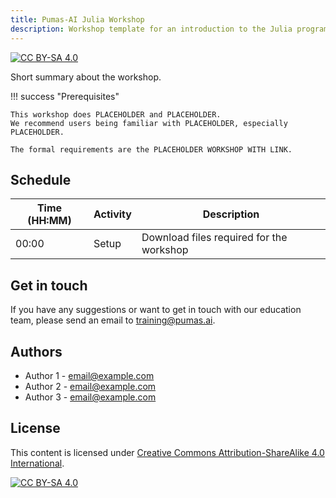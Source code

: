 ```yaml
---
title: Pumas-AI Julia Workshop 
description: Workshop template for an introduction to the Julia programming language. Covers variables and types, syntax, functions and functional programming
---
```


[![CC BY-SA 4.0](https://img.shields.io/badge/License-CC%20BY--SA%204.0-lightgrey.svg)](http://creativecommons.org/licenses/by-sa/4.0/)

Short summary about the workshop.

!!! success "Prerequisites"

    This workshop does PLACEHOLDER and PLACEHOLDER.
    We recommend users being familiar with PLACEHOLDER, especially PLACEHOLDER.

    The formal requirements are the PLACEHOLDER WORKSHOP WITH LINK.

## Schedule

| Time (HH:MM) | Activity | Description                              |
| ------------ | -------- | ---------------------------------------- |
| 00:00        | Setup    | Download files required for the workshop |

## Get in touch

If you have any suggestions or want to get in touch with our education team,
please send an email to <training@pumas.ai>.

## Authors

- Author 1 - <email@example.com>
- Author 2 - <email@example.com>
- Author 3 - <email@example.com>

## License

This content is licensed under [Creative Commons Attribution-ShareAlike 4.0 International](http://creativecommons.org/licenses/by-sa/4.0/).

[![CC BY-SA 4.0](https://licensebuttons.net/l/by-sa/4.0/88x31.png)](http://creativecommons.org/licenses/by-sa/4.0/)
